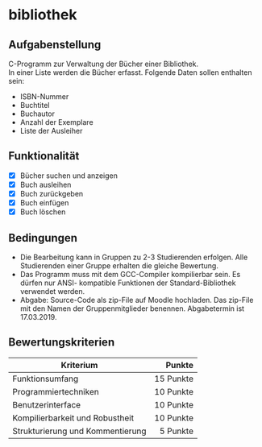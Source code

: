 # bibliothek
## Aufgabenstellung  
C-Programm zur Verwaltung der Bücher einer Bibliothek.  
In einer Liste werden die Bücher erfasst. Folgende Daten sollen enthalten sein:  
- ISBN-Nummer
- Buchtitel
- Buchautor
- Anzahl der Exemplare
- Liste der Ausleiher

## Funktionalität
- [x] Bücher suchen und anzeigen
- [x] Buch ausleihen
- [x] Buch zurückgeben
- [x] Buch einfügen
- [x] Buch löschen

## Bedingungen
- Die Bearbeitung kann in Gruppen zu 2-3 Studierenden erfolgen. Alle Studierenden einer Gruppe erhalten die gleiche Bewertung.
- Das Programm muss mit dem GCC-Compiler kompilierbar sein. Es dürfen nur ANSI- kompatible Funktionen der Standard-Bibliothek verwendet werden.
- Abgabe: Source-Code als zip-File auf Moodle hochladen. Das zip-File mit den Namen der Gruppenmitglieder benennen. Abgabetermin ist 17.03.2019.

## Bewertungskriterien
| Kriterium | Punkte |
| ------------- | -----:|
| Funktionsumfang | 15 Punkte |
| Programmiertechniken | 10 Punkte |
| Benutzerinterface | 10 Punkte |
| Kompilierbarkeit und Robustheit | 10 Punkte |
| Strukturierung und Kommentierung | 5 Punkte |
